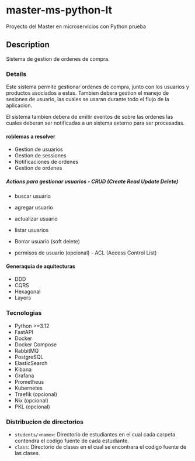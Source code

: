 # master-ms-python-lt

Proyecto del Master en microservicios con Python prueba

## Description

Sistema de gestion de ordenes de compra.

### Details

Este sistema permite gestionar ordenes de compra, junto con los usuarios y productos asociados a estas. Tambien debera
gestion el manejo de sesiones de usuario, las cuales se usaran durante todo el flujo de la aplicacion.

El sistema tambien debera de emitir eventos de sobre las ordenes las cuales deberan ser notificadas a un sistema externo
para ser procesadas.

#### roblemas a resolver

- Gestion de usuarios
- Gestion de sessiones
- Notificaciones de ordenes
- Gestion de ordenes

##### Actions para gestionar usuarios - CRUD (Create Read Update Delete)

- buscar usuario
- agregar usuario
- actualizar usuario
- listar usuarios
- Borrar usuario (soft delete)

- permisos de usuario (opcional) - ACL (Access Control List)

#### Generaquia de aquitecturas

- DDD
- CQRS
- Hexagonal
- Layers

### Tecnologias

- Python >=3.12
- FastAPI
- Docker
- Docker Compose
- RabbitMQ
- PostgreSQL
- ElasticSearch
- Kibana
- Grafana
- Prometheus
- Kubernetes
- Traefik (opcional)
- Nix (opcional)
- PKL (opcional)

### Distribucion de directorios

- `students/<name>`: Directorio de estudiantes en el cual cada carpeta contendra el codigo fuente de cada estudiante.
- `class`: Directorio de clases en el cual se encontrara el codigo fuente de las clases.
